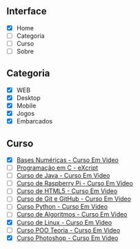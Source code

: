 

## Interface 
- [X] Home
- [ ] Categoria
- [ ] Curso
- [ ] Sobre

## Categoria
- [x] WEB
- [x] Desktop
- [x] Mobile
- [x] Jogos
- [x] Embarcados

## Curso
- [x] [Bases Numéricas - Curso Em Video](https://www.youtube.com/watch?v=J5q7s7l2EuI&list=PLHz_AreHm4dlmeSpWzJGWOmFnVF5k_IYi&ab_channel=CursoemV%C3%ADdeo)
- [ ] [Programação em C - eXcript](https://youtu.be/FH7YrE0RjWE?list=PLesCEcYj003SwVdufCQM5FIbrOd0GG1M4)
- [ ] [Curso de Java - Curso Em Video](https://youtu.be/sTX0UEplF54?list=PLHz_AreHm4dkI2ZdjTwZA4mPMxWTfNSpR)
- [ ] [Curso de Raspberry Pi - Curso Em Video](https://youtu.be/X7WMSfEfZGg?list=PLHz_AreHm4dnGZ_nudmN4rvyLk2fHFRzy)
- [ ] [Curso de HTML5 - Curso Em Video](https://youtu.be/epDCjksKMok?list=PLHz_AreHm4dlAnJ_jJtV29RFxnPHDuk9o)
- [ ] [Curso de Git e GitHub - Curso Em Video](https://youtu.be/xEKo29OWILE?list=PLHz_AreHm4dm7ZULPAmadvNhH6vk9oNZA)
- [ ] [Curso Python - Curso Em Video](https://youtu.be/S9uPNppGsGo?list=PLHz_AreHm4dlKP6QQCekuIPky1CiwmdI6)
- [ ] [Curso de Algoritmos - Curso Em Video](https://youtu.be/8mei6uVttho?list=PLHz_AreHm4dmSj0MHol_aoNYCSGFqvfXV)
- [x] [Curso de Linux - Curso Em Video](https://youtu.be/6nN2EglOqCM?list=PLHz_AreHm4dlIXleu20uwPWFOSswqLYbV)
- [ ] [Curso POO Teoria - Curso Em Video](https://youtu.be/KlIL63MeyMY?list=PLHz_AreHm4dkqe2aR0tQK74m8SFe-aGsY)
- [x] [Curso Photoshop - Curso Em Video](https://youtu.be/apyGxxabcZ4?list=PLHz_AreHm4dnj6cWEvVfRGNh2WaI0fDut)
